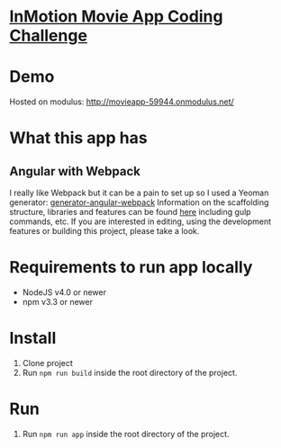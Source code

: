 # [InMotion Movie App Coding Challenge](./CHALLANGE.md)

# Demo
Hosted on modulus: http://movieapp-59944.onmodulus.net/

# What this app has
## Angular with Webpack
I really like Webpack but it can be a pain to set up so I used a Yeoman generator:
[generator-angular-webpack](https://www.npmjs.com/package/generator-angular-webpack)
Information on the scaffolding structure, libraries and features can be found [here](https://github.com/KarolAltamirano/generator-angular-webpack/blob/master/app/templates/common/README.md)
including gulp commands, etc.
If you are interested in editing, using the development features or building this project, please take a look.

# Requirements to run app locally
- NodeJS v4.0 or newer
- npm v3.3 or newer

# Install
1. Clone project
1. Run `npm run build` inside the root directory of the project.

# Run
1. Run `npm run app` inside the root directory of the project.
